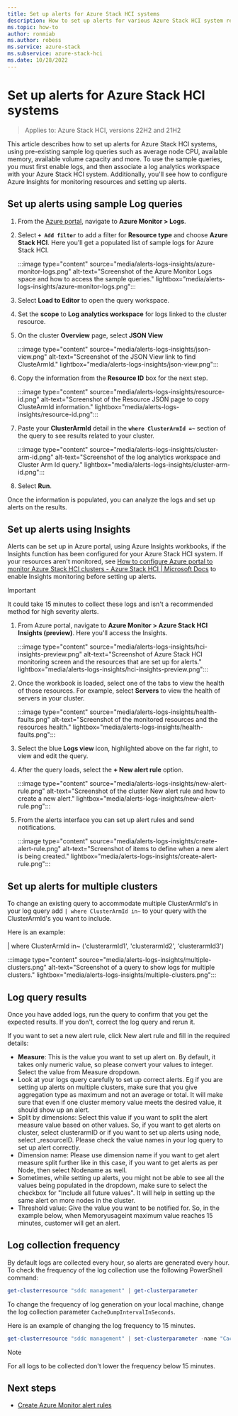 ```yaml
---
title: Set up alerts for Azure Stack HCI systems
description: How to set up alerts for various Azure Stack HCI system resources using sample log queries or Azure Insights workbooks.
ms.topic: how-to
author: ronmiab
ms.author: robess
ms.service: azure-stack
ms.subservice: azure-stack-hci
ms.date: 10/28/2022
---
```


# Set up alerts for Azure Stack HCI systems

>Applies to: Azure Stack HCI, versions 22H2 and 21H2

This article describes how to set up alerts for Azure Stack HCI systems, using pre-existing sample log queries such as average node CPU, available memory, available volume capacity and more. To use the sample queries, you must first enable logs, and then associate a log analytics workspace with your Azure Stack HCI system. Additionally, you'll see how to configure Azure Insights for monitoring resources and setting up alerts.

## Set up alerts using sample Log queries

1. From the [Azure portal](https://portal.azure.com), navigate to **Azure Monitor > Logs**.
2. Select **`+ Add filter`** to add a filter for **Resource type** and choose **Azure Stack HCI**. Here you'll get a populated list of sample logs for Azure Stack HCI.

    :::image type="content" source="media/alerts-logs-insights/azure-monitor-logs.png" alt-text="Screenshot of the Azure Monitor Logs space and how to access the sample queries." lightbox="media/alerts-logs-insights/azure-monitor-logs.png":::

3. Select **Load to Editor** to open the query workspace.
4. Set the **scope** to **Log analytics workspace** for logs linked to the cluster resource.
5. On the cluster **Overview** page, select **JSON View**

    :::image type="content" source="media/alerts-logs-insights/json-view.png" alt-text="Screenshot of the JSON View link to find ClusteArmId." lightbox="media/alerts-logs-insights/json-view.png":::

6. Copy the information from the **Resource ID** box for the next step.

    :::image type="content" source="media/alerts-logs-insights/resource-id.png" alt-text="Screenshot of the Resource JSON page to copy ClusteArmId information." lightbox="media/alerts-logs-insights/resource-id.png":::

7. Paste your **ClusterArmId** detail in the **`where ClusterArmId =~`** section of the query to see results related to your cluster.

    :::image type="content" source="media/alerts-logs-insights/cluster-arm-id.png" alt-text="Screenshot of the log analytics workspace and Cluster Arm Id query." lightbox="media/alerts-logs-insights/cluster-arm-id.png":::

8. Select **Run**.

Once the information is populated, you can analyze the logs and set up alerts on the results.

## Set up alerts using Insights

Alerts can be set up in Azure portal, using Azure Insights workbooks, if the Insights function has been configured for your Azure Stack HCI system. If your resources aren't monitored, see [How to configure Azure portal to monitor Azure Stack HCI clusters - Azure Stack HCI | Microsoft Docs](../manage/monitor-hci-single.md) to enable Insights monitoring before setting up alerts.

> [!IMPORTANT]
> It could take 15 minutes to collect these logs and isn't a recommended method for high severity alerts.

1. From Azure portal, navigate to **Azure Monitor > Azure Stack HCI Insights (preview)**. Here you'll access the Insights.

    :::image type="content" source="media/alerts-logs-insights/hci-insights-preview.png" alt-text="Screenshot of Azure Stack HCI monitoring screen and the resources that are set up for alerts." lightbox="media/alerts-logs-insights/hci-insights-preview.png":::

2. Once the workbook is loaded, select one of the tabs to view the health of those resources. For example, select **Servers** to view the health of servers in your cluster.

    :::image type="content" source="media/alerts-logs-insights/health-faults.png" alt-text="Screenshot of the monitored resources and the resources health." lightbox="media/alerts-logs-insights/health-faults.png":::

3. Select the blue **Logs view** icon, highlighted above on the far right, to view and edit the query.
4. After the query loads, select the **+ New alert rule** option.

    :::image type="content" source="media/alerts-logs-insights/new-alert-rule.png" alt-text="Screenshot of the cluster New alert rule and how to create a new alert." lightbox="media/alerts-logs-insights/new-alert-rule.png":::

5. From the alerts interface you can set up alert rules and send notifications.

    :::image type="content" source="media/alerts-logs-insights/create-alert-rule.png" alt-text="Screenshot of items to define when a new alert is being created." lightbox="media/alerts-logs-insights/create-alert-rule.png":::

## Set up alerts for multiple clusters

To change an existing query to accommodate multiple ClusterArmId's in your log query add `| where ClusterArmId in~` to your query with the ClusterArmId's you want to include.

Here is an example:

| where ClusterArmId in~ ('clusterarmId1', 'clusterarmId2', 'clusterarmId3')

:::image type="content" source="media/alerts-logs-insights/multiple-clusters.png" alt-text="Screenshot of a query to show logs for multiple clusters." lightbox="media/alerts-logs-insights/multiple-clusters.png":::

## Log query results

Once you have added logs, run the query to confirm that you get the expected results. If you don't, correct the log query and rerun it.

If you want to set a new alert rule, click New alert rule and fill in the required details:

- **Measure**: This is the value you want to set up alert on. By default, it takes only numeric value, so please convert your values to integer. Select the value from Measure dropdown.
- Look at your logs query carefully to set up correct alerts. Eg if you are setting up alerts on multiple clusters, make sure that you give aggregation type as maximum and not an average or total. It will make sure that even if one cluster memory value meets the desired value, it should show up an alert.
- Split by dimensions: Select this value if you want to split the alert measure value based on other values. So, if you want to get alerts on cluster, select clusterarmID or if you want to set up alerts using node, select _resourceID. Please check the value names in your log query to set up alert correctly.
- Dimension name: Please use dimension name if you want to get alert measure split further like in this case, if you want to get alerts as per Node, then select Nodename as well.
- Sometimes, while setting up alerts, you might not be able to see all the values being populated in the dropdown, make sure to select the checkbox for "Include all future values". It will help in setting up the same alert on more nodes in the cluster.
- Threshold value: Give the value you want to be notified for. So, in the example below, when Memoryusageint maximum value reaches 15 minutes, customer will get an alert.
 
## Log collection frequency

By default logs are collected every hour, so alerts are generated every hour. To check the frequency of the log collection use the following PowerShell command:

```powershell
get-clusterresource "sddc management" | get-clusterparameter
```

To change the frequency of log generation on your local machine, change the log collection parameter `CacheDumpIntervalInSeconds`.

Here is an example of changing the log frequency to 15 minutes.

```powershell
get-clusterresource "sddc management" | set-clusterparameter -name "CacheDumpIntervalInSeconds" -value 900
```

> [!NOTE]
> For all logs to be collected don't lower the frequency below 15 minutes.

## Next steps

- [Create Azure Monitor alert rules](/azure/azure-monitor/alerts/alerts-create-new-alert-rule)
